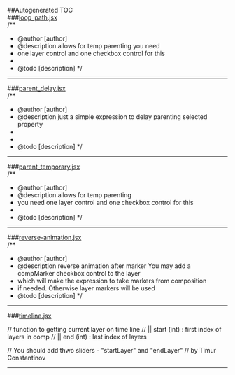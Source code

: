 ##Autogenerated TOC  
###[loop_path.jsx](https://raw.github.com/ae-scripting/Expressions/master/loop_path.jsx)  
/**
 * @author [author]
 * @description allows for temp parenting you need
 * one layer control and one checkbox control for this
 *
 * @todo [description]
 */

--------------  

###[parent_delay.jsx](https://raw.github.com/ae-scripting/Expressions/master/parent_delay.jsx)  
/**
 * @author [author]
 * @description just a simple expression to delay parenting selected property
 *
 *
 * @todo [description]
 */

--------------  

###[parent_temporary.jsx](https://raw.github.com/ae-scripting/Expressions/master/parent_temporary.jsx)  
/**
 * @author [author]
 * @description allows for temp parenting 
 * you need one layer control and one checkbox control for this
 *
 * @todo [description]
 */

--------------  

###[reverse-animation.jsx](https://raw.github.com/ae-scripting/Expressions/master/reverse-animation.jsx)  
/**
 * @author [author]
 * @description reverse animation after marker You may add a compMarker checkbox control to the layer
 * which will make the expression to take markers from composition
 * if needed. Otherwise layer markers will be used
 * @todo [description]
 */

--------------  

###[timeline.jsx](https://raw.github.com/ae-scripting/Expressions/master/timeline.jsx)  

// function to getting current layer on time line
// || start (int) : first index of layers in comp
// || end (int) : last index of layers

// You should add thwo sliders - "startLayer" and "endLayer"
// by Timur Constantinov

--------------  

